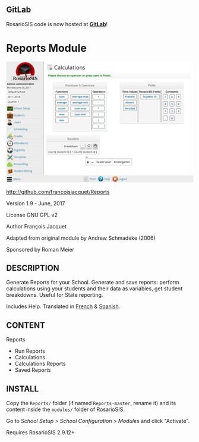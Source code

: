GitLab
------

RosarioSIS code is now hosted at [**GitLab**](https://gitlab.com/francoisjacquet/Reports)!

Reports Module
==============

![screenshot](https://raw.githubusercontent.com/francoisjacquet/Reports/master/screenshot.png)

http://github.com/francoisjacquet/Reports

Version 1.9 - June, 2017

License GNU GPL v2

Author François Jacquet

Adapted from original module by Andrew Schmadeke (2006)

Sponsored by Roman Meier

DESCRIPTION
-----------
Generate Reports for your School.
Generate and save reports: perform calculations using your students and their data as variables, get student breakdowns.
Useful for State reporting.

Includes Help.
Translated in [French](https://www.rosariosis.org/fr/reports-module/) & [Spanish](https://www.rosariosis.org/es/reports-module/).


CONTENT
-------
Reports
- Run Reports
- Calculations
- Calculations Reports
- Saved Reports

INSTALL
-------
Copy the `Reports/` folder (if named `Reports-master`, rename it) and its content inside the `modules/` folder of RosarioSIS.

Go to _School Setup > School Configuration > Modules_ and click "Activate".

Requires RosarioSIS 2.9.12+

